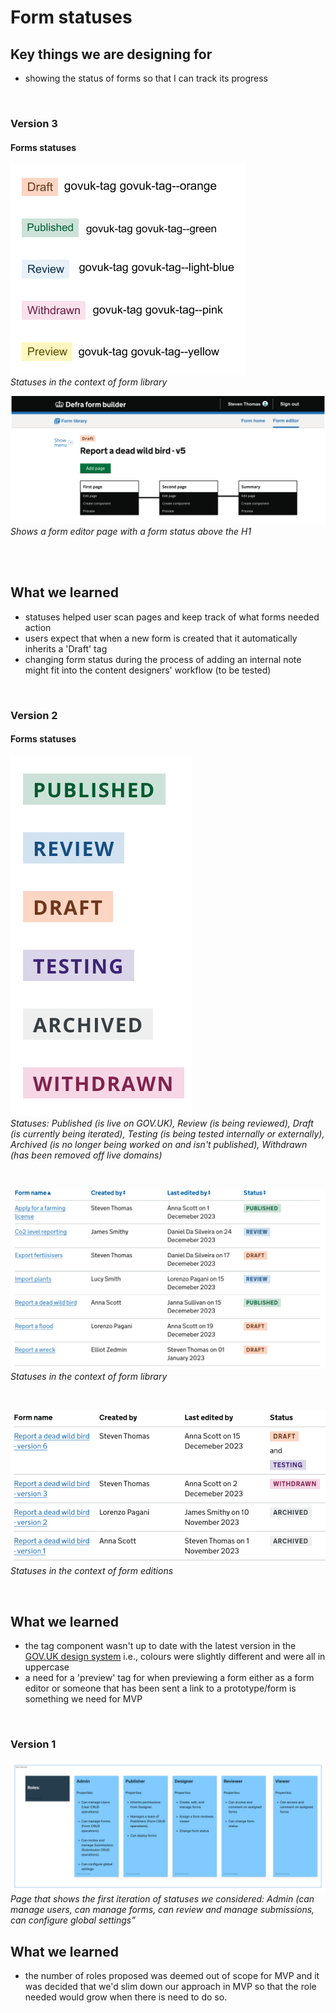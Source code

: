 # Form statuses

## Key things we are designing for
- showing the status of forms so that I can track its progress

<br>

### Version 3

#### Forms statuses

![form status tags v3](/app/design/assets/statuses-v3.png)
<br> *Statuses in the context of form library*

![form status tag in form editor pages v3](/app/design/assets/form-editor-status.svg)
<br> *Shows a form editor page with a form status above the H1*

<br>


<br>

## What we learned
- statuses helped user scan pages and keep track of what forms needed action
- users expect that when a new form is created that it automatically inherits a 'Draft' tag
- changing form status during the process of adding an internal note might fit into the content designers' workflow (to be tested)

<br>


### Version 2

#### Forms statuses
![form status tags v2](/app/design/assets/statuses-v2.svg)
<br> *Statuses: Published (is live on GOV.UK), Review (is being reviewed), Draft (is currently being iterated), Testing (is being tested internally or externally), Archived (is no longer being worked on and isn't published), Withdrawn (has been removed off live domains)*

<br>

![form status tags](/app/design/assets/form-statuses-v2c.png)
<br> *Statuses in the context of form library*

<br>

![form status tags](/app/design/assets/form-statuses-v2b.png)
<br> *Statuses in the context of form editions*

<br>

## What we learned
- the tag component wasn't up to date with the latest version in the [GOV.UK design system](https://design-system.service.gov.uk/components/tag/) i.e., colours were slightly different and were all in uppercase
- a need for a 'preview' tag for when previewing a form either as a form editor or someone that has been sent a link to a prototype/form is something we need for MVP

<br>

### Version 1 

![XGov find an existing form journey screenshot 1](/app/design/assets/status-v1.svg)
<br> *Page that shows the first iteration of statuses we considered: Admin (can manage users, can manage forms, can review and manage submissions, can configure global settings”*

## What we learned

- the number of roles proposed was deemed out of scope for MVP and it was decided that we'd slim down our approach in MVP so that the role needed would grow when there is need to do so.

<br>
